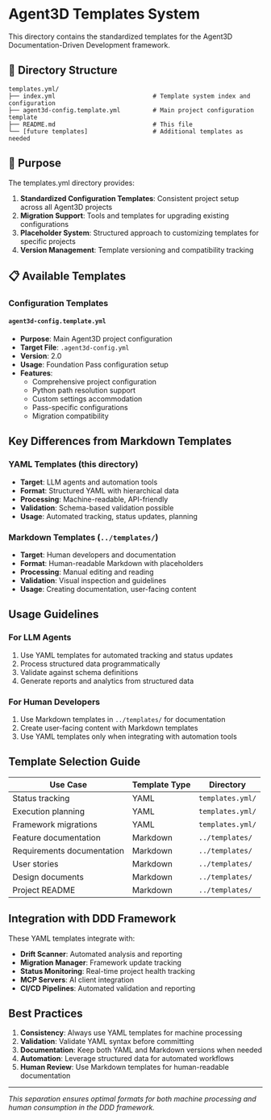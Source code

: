 # Agent3D Templates System

This directory contains the standardized templates for the Agent3D Documentation-Driven Development framework.

## 📁 Directory Structure

```
templates.yml/
├── index.yml                           # Template system index and configuration
├── agent3d-config.template.yml         # Main project configuration template
├── README.md                           # This file
└── [future templates]                  # Additional templates as needed
```

## 🎯 Purpose

The templates.yml directory provides:

1. **Standardized Configuration Templates**: Consistent project setup across all Agent3D projects
2. **Migration Support**: Tools and templates for upgrading existing configurations
3. **Placeholder System**: Structured approach to customizing templates for specific projects
4. **Version Management**: Template versioning and compatibility tracking

## 📋 Available Templates

### Configuration Templates

#### `agent3d-config.template.yml`
- **Purpose**: Main Agent3D project configuration
- **Target File**: `.agent3d-config.yml`
- **Version**: 2.0
- **Usage**: Foundation Pass configuration setup
- **Features**:
  - Comprehensive project configuration
  - Python path resolution support
  - Custom settings accommodation
  - Pass-specific configurations
  - Migration compatibility

## Key Differences from Markdown Templates

### YAML Templates (this directory)
- **Target**: LLM agents and automation tools
- **Format**: Structured YAML with hierarchical data
- **Processing**: Machine-readable, API-friendly
- **Validation**: Schema-based validation possible
- **Usage**: Automated tracking, status updates, planning

### Markdown Templates (`../templates/`)
- **Target**: Human developers and documentation
- **Format**: Human-readable Markdown with placeholders
- **Processing**: Manual editing and reading
- **Validation**: Visual inspection and guidelines
- **Usage**: Creating documentation, user-facing content

## Usage Guidelines

### For LLM Agents
1. Use YAML templates for automated tracking and status updates
2. Process structured data programmatically
3. Validate against schema definitions
4. Generate reports and analytics from structured data

### For Human Developers
1. Use Markdown templates in `../templates/` for documentation
2. Create user-facing content with Markdown templates
3. Use YAML templates only when integrating with automation tools

## Template Selection Guide

| Use Case | Template Type | Directory |
|----------|---------------|-----------|
| Status tracking | YAML | `templates.yml/` |
| Execution planning | YAML | `templates.yml/` |
| Framework migrations | YAML | `templates.yml/` |
| Feature documentation | Markdown | `../templates/` |
| Requirements documentation | Markdown | `../templates/` |
| User stories | Markdown | `../templates/` |
| Design documents | Markdown | `../templates/` |
| Project README | Markdown | `../templates/` |

## Integration with DDD Framework

These YAML templates integrate with:
- **Drift Scanner**: Automated analysis and reporting
- **Migration Manager**: Framework update tracking
- **Status Monitoring**: Real-time project health tracking
- **MCP Servers**: AI client integration
- **CI/CD Pipelines**: Automated validation and reporting

## Best Practices

1. **Consistency**: Always use YAML templates for machine processing
2. **Validation**: Validate YAML syntax before committing
3. **Documentation**: Keep both YAML and Markdown versions when needed
4. **Automation**: Leverage structured data for automated workflows
5. **Human Review**: Use Markdown templates for human-readable documentation

---

*This separation ensures optimal formats for both machine processing and human consumption in the DDD framework.*

